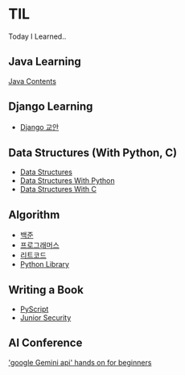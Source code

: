 # TIL
Today I Learned..

## Java Learning
[Java Contents](https://github.com/AMinSC/TIL/tree/main/JavaLearning)

## Django Learning
- [Django 교안](https://github.com/AMinSC/TIL/blob/main/django-laerning/teaching-plan/Django%EA%B5%90%EC%95%88.md)

## Data Structures (With Python, C)
- [Data Structures](https://github.com/AMinSC/TIL/blob/main/DataStructures/README.md)
- [Data Structures With Python]()
- [Data Structures With C]()

## Algorithm
- [백준](https://github.com/AMinSC/TIL/tree/main/%EB%B0%B1%EC%A4%80)
- [프로그래머스](https://github.com/AMinSC/TIL/tree/main/%ED%94%84%EB%A1%9C%EA%B7%B8%EB%9E%98%EB%A8%B8%EC%8A%A4)
- [리트코드](https://github.com/AMinSC/TIL/tree/main/LeetCode)
- [Python Library](https://github.com/AMinSC/TIL/blob/main/python_study/algorithm/README.md)

## Writing a Book
- [PyScript](https://github.com/AMinSC/pyscript)
- [Junior Security](https://github.com/AMinSC/TIL/tree/main/junior_security)

## AI Conference
['google Gemini api' hands on for beginners](https://github.com/AMinSC/TIL/JejuConference/BuildwithAI)
